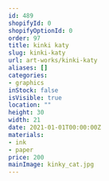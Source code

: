 ```yaml
---
id: 489
shopifyId: 0
shopifyOptionId: 0
order: 97
title: kinki katy
slug: kinki-katy
url: art-works/kinki-katy
aliases: []
categories:
- graphics
inStock: false
isVisible: true
location: ""
height: 30
width: 21
date: 2021-01-01T00:00:00Z
materials:
- ink
- paper
price: 200
mainImage: kinky_cat.jpg
---
```

